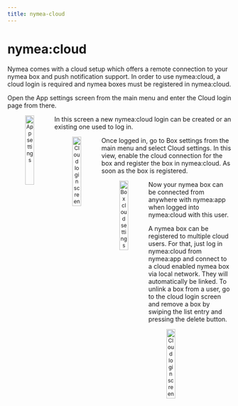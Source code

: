 ```yaml
---
title: nymea-cloud
---
```


# nymea:cloud

Nymea comes with a cloud setup which offers a remote connection to your nymea box and push notification support. In order to use nymea:cloud, a cloud login is required and nymea boxes must be registered in nymea:cloud.

Open the App settings screen from the main menu and enter the Cloud login page from there.

<img src="https://raw.githubusercontent.com/guh/nymea-wiki/master/docs/en/images/app-settings.jpg" alt="App settings" style="float: left; font-size: 9pt; text-align: center; width: 20%; margin-right: 1%; margin-bottom: 0.5em;">

In this screen a new nymea:cloud login can be created or an existing one used to log in.

<img src="https://raw.githubusercontent.com/guh/nymea-wiki/master/docs/en/images/app-cloud-settings-0.jpg" alt="Cloud login screen" style="float: left; font-size: 9pt; text-align: center; width: 20%; margin-right: 1%; margin-bottom: 0.5em;">

Once logged in, go to Box settings from the main menu and select Cloud settings. In this view, enable the cloud connection for the box and register the box in nymea:cloud. As soon as the box is registered.

<img src="https://raw.githubusercontent.com/guh/nymea-wiki/master/docs/en/images/box-cloud-settings.jpg" alt="Box cloud settings" style="float: left; font-size: 9pt; text-align: center; width: 20%; margin-right: 1%; margin-bottom: 0.5em;">

Now your nymea box can be connected from anywhere with nymea:app when logged into nymea:cloud with this user.

A nymea box can be registered to multiple cloud users. For that, just log in nymea:cloud from nymea:app and connect to a cloud enabled nymea box via local network. They will automatically be linked. To unlink a box from a user, go to the cloud login screen and remove a box by swiping the list entry and pressing the delete button.

<img src="https://raw.githubusercontent.com/guh/nymea-wiki/master/docs/en/images/app-cloud-settings-1.jpg" alt="Cloud login screen" style="float: left; font-size: 9pt; text-align: center; width: 20%; margin-right: 1%; margin-bottom: 0.5em;">
